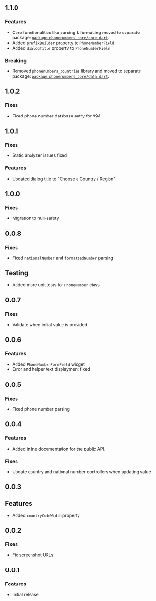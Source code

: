 ## 1.1.0

### Features

- Core functionalities like parsing & formatting moved to separate package: [`package:phonenumbers_core/core.dart`](https://pub.dev/packages/phonenumbers_core).
- Added `prefixBuilder` property to `PhoneNumberField`
- Added `dialogTitle` property to `PhoneNumberField`

### Breaking

- Removed `phonenumbers_countries` library and moved to separate package: [`package:phonenumbers_core/data.dart`](https://pub.dev/packages/phonenumbers_core).

## 1.0.2

### Fixes

- Fixed phone number database entry for 994

## 1.0.1

### Fixes

- Static analyzer issues fixed

### Features

- Updated dialog title to "Choose a Country / Region"

## 1.0.0

### Fixes

- Migration to null-safety

## 0.0.8

### Fixes

- Fixed `nationalNumber` and `formattedNumber` parsing

## Testing

- Added more unit tests for `PhoneNumber` class

## 0.0.7

### Fixes

- Validate when initial value is provided

## 0.0.6

### Features

- Added `PhoneNumberFormField` widget
- Error and helper text displayment fixed

## 0.0.5

### Fixes

- Fixed phone number parsing

## 0.0.4

### Features

- Added inline documentation for the public API.

### Fixes

- Update country and national number controllers when updating value

## 0.0.3

## Features

- Added `countryCodeWidth` property

## 0.0.2

### Fixes

- Fix screenshot URLs

## 0.0.1

### Features

- Initial release
